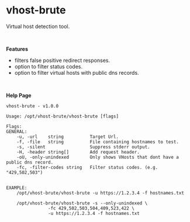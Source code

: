 vhost-brute
==

Virtual host detection tool.  

<br>

**Features**
- filters false positive redirect responses.
- option to filter status codes.
- option to filter virtual hosts with public dns records.   

<br>

**Help Page**
```
vhost-brute - v1.0.0

Usage: /opt/vhost-brute/vhost-brute [flags]

Flags:
GENERAL:
    -u, -url 	string			Target Url.
	-f, -file 	string 			File containing hostnames to test. 
	-s, -silent 				Suppress stderr output.
	-H, -header string[] 		Add request header. 
	-oU, -only-unindexed 		Only shows VHosts that dont have a public dns record.
	-fc, -filter-codes string 	Filter status codes. (e.g. "429,502,503")


EXAMPLE:
	/opt/vhost-brute/vhost-brute -u https://1.2.3.4 -f hostnames.txt

	/opt/vhost-brute/vhost-brute -s --only-unindexed \
                -fc 429,502,503,504,409,523,422 \
                -u https://1.2.3.4 -f hostnames.txt

```